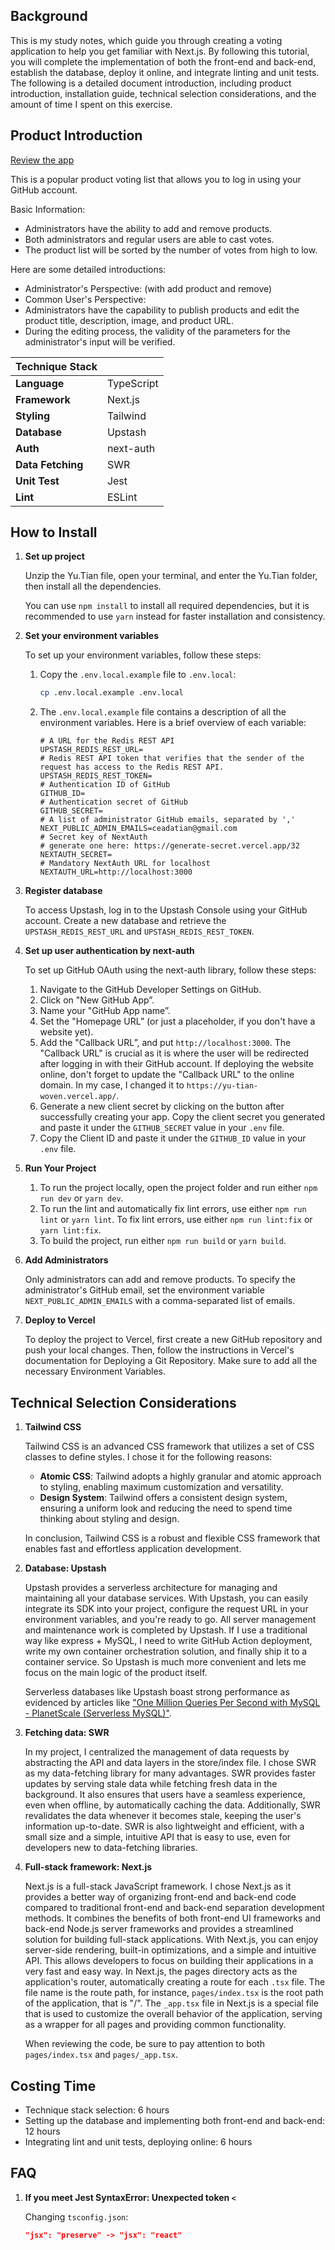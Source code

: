 ## Background

This is my study notes, which guide you through creating a voting application to help you get familiar with Next.js. By following this tutorial, you will complete the implementation of both the front-end and back-end, establish the database, deploy it online, and integrate linting and unit tests. The following is a detailed document introduction, including product introduction, installation guide, technical selection considerations, and the amount of time I spent on this exercise.

## Product Introduction

[Review the app](https://github.com/midori-profile/next-vote)

This is a popular product voting list that allows you to log in using your GitHub account.

Basic Information:

- Administrators have the ability to add and remove products.
- Both administrators and regular users are able to cast votes.
- The product list will be sorted by the number of votes from high to low.

Here are some detailed introductions:

- Administrator's Perspective: (with add product and remove)
- Common User's Perspective:
- Administrators have the capability to publish products and edit the product title, description, image, and product URL.
- During the editing process, the validity of the parameters for the administrator's input will be verified.

| Technique Stack    |            |
|--------------------|------------|
| **Language**       | TypeScript |
| **Framework**      | Next.js    |
| **Styling**        | Tailwind   |
| **Database**       | Upstash    |
| **Auth**           | next-auth  |
| **Data Fetching**  | SWR        |
| **Unit Test**      | Jest       |
| **Lint**           | ESLint     |

## How to Install

1. **Set up project**

   Unzip the Yu.Tian file, open your terminal, and enter the Yu.Tian folder, then install all the dependencies.

   You can use `npm install` to install all required dependencies, but it is recommended to use `yarn` instead for faster installation and consistency.

2. **Set your environment variables**

   To set up your environment variables, follow these steps:

   1. Copy the `.env.local.example` file to `.env.local`:
   
      ```sh
      cp .env.local.example .env.local
      ```
   
   2. The `.env.local.example` file contains a description of all the environment variables. Here is a brief overview of each variable:
      
      ```env
      # A URL for the Redis REST API
      UPSTASH_REDIS_REST_URL=
      # Redis REST API token that verifies that the sender of the request has access to the Redis REST API.
      UPSTASH_REDIS_REST_TOKEN=
      # Authentication ID of GitHub
      GITHUB_ID=
      # Authentication secret of GitHub
      GITHUB_SECRET=
      # A list of administrator GitHub emails, separated by ','
      NEXT_PUBLIC_ADMIN_EMAILS=ceadatian@gmail.com
      # Secret key of NextAuth
      # generate one here: https://generate-secret.vercel.app/32
      NEXTAUTH_SECRET=
      # Mandatory NextAuth URL for localhost
      NEXTAUTH_URL=http://localhost:3000
      ```

3. **Register database**

   To access Upstash, log in to the Upstash Console using your GitHub account. Create a new database and retrieve the `UPSTASH_REDIS_REST_URL` and `UPSTASH_REDIS_REST_TOKEN`.

4. **Set up user authentication by next-auth**

   To set up GitHub OAuth using the next-auth library, follow these steps:

   1. Navigate to the GitHub Developer Settings on GitHub.
   2. Click on "New GitHub App”.
   3. Name your "GitHub App name”.
   4. Set the "Homepage URL” (or just a placeholder, if you don't have a website yet).
   5. Add the "Callback URL”, and put `http://localhost:3000`. The "Callback URL" is crucial as it is where the user will be redirected after logging in with their GitHub account. If deploying the website online, don't forget to update the "Callback URL" to the online domain. In my case, I changed it to `https://yu-tian-woven.vercel.app/`.
   6. Generate a new client secret by clicking on the button after successfully creating your app. Copy the client secret you generated and paste it under the `GITHUB_SECRET` value in your `.env` file.
   7. Copy the Client ID and paste it under the `GITHUB_ID` value in your `.env` file.

5. **Run Your Project**

   1. To run the project locally, open the project folder and run either `npm run dev` or `yarn dev`.
   2. To run the lint and automatically fix lint errors, use either `npm run lint` or `yarn lint`. To fix lint errors, use either `npm run lint:fix` or `yarn lint:fix`.
   3. To build the project, run either `npm run build` or `yarn build`.

6. **Add Administrators**

   Only administrators can add and remove products. To specify the administrator's GitHub email, set the environment variable `NEXT_PUBLIC_ADMIN_EMAILS` with a comma-separated list of emails.

7. **Deploy to Vercel**

   To deploy the project to Vercel, first create a new GitHub repository and push your local changes. Then, follow the instructions in Vercel's documentation for Deploying a Git Repository. Make sure to add all the necessary Environment Variables.

## Technical Selection Considerations

1. **Tailwind CSS**

   Tailwind CSS is an advanced CSS framework that utilizes a set of CSS classes to define styles. I chose it for the following reasons:

   - **Atomic CSS**: Tailwind adopts a highly granular and atomic approach to styling, enabling maximum customization and versatility.
   - **Design System**: Tailwind offers a consistent design system, ensuring a uniform look and reducing the need to spend time thinking about styling and design.

   In conclusion, Tailwind CSS is a robust and flexible CSS framework that enables fast and effortless application development.

2. **Database: Upstash**

   Upstash provides a serverless architecture for managing and maintaining all your database services. With Upstash, you can easily integrate its SDK into your project, configure the request URL in your environment variables, and you're ready to go. All server management and maintenance work is completed by Upstash. If I use a traditional way like express + MySQL, I need to write GitHub Action deployment, write my own container orchestration solution, and finally ship it to a container service. So Upstash is much more convenient and lets me focus on the main logic of the product itself.

   Serverless databases like Upstash boast strong performance as evidenced by articles like ["One Million Queries Per Second with MySQL - PlanetScale (Serverless MySQL)"](https://planetscale.com/blog/one-million-queries-per-second-with-mysql).

3. **Fetching data: SWR**

   In my project, I centralized the management of data requests by abstracting the API and data layers in the store/index file. I chose SWR as my data-fetching library for many advantages. SWR provides faster updates by serving stale data while fetching fresh data in the background. It also ensures that users have a seamless experience, even when offline, by automatically caching the data. Additionally, SWR revalidates the data whenever it becomes stale, keeping the user's information up-to-date. SWR is also lightweight and efficient, with a small size and a simple, intuitive API that is easy to use, even for developers new to data-fetching libraries.

4. **Full-stack framework: Next.js**

   Next.js is a full-stack JavaScript framework. I chose Next.js as it provides a better way of organizing front-end and back-end code compared to traditional front-end and back-end separation development methods. It combines the benefits of both front-end UI frameworks and back-end Node.js server frameworks and provides a streamlined solution for building full-stack applications. With Next.js, you can enjoy server-side rendering, built-in optimizations, and a simple and intuitive API. This allows developers to focus on building their applications in a very fast and easy way. In Next.js, the pages directory acts as the application's router, automatically creating a route for each `.tsx` file. The file name is the route path, for instance, `pages/index.tsx` is the root path of the application, that is "/". The `_app.tsx` file in Next.js is a special file that is used to customize the overall behavior of the application, serving as a wrapper for all pages and providing common functionality.

   When reviewing the code, be sure to pay attention to both `pages/index.tsx` and `pages/_app.tsx`.

## Costing Time

- Technique stack selection: 6 hours
- Setting up the database and implementing both front-end and back-end: 12 hours
- Integrating lint and unit tests, deploying online: 6 hours

## FAQ

1. **If you meet Jest SyntaxError: Unexpected token `<`**

   Changing `tsconfig.json`:
   
   ```json
   "jsx": "preserve" -> "jsx": "react"
